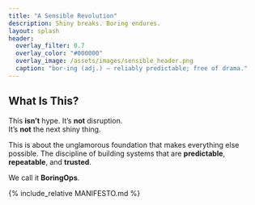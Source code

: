 ```yaml
---
title: "A Sensible Revolution"
description: Shiny breaks. Boring endures.
layout: splash
header:
  overlay_filter: 0.7
  overlay_color: "#000000"
  overlay_image: /assets/images/sensible_header.png
  caption: "bor·ing (adj.) — reliably predictable; free of drama."
---
```


## What Is This?

This **isn’t** hype. It’s **not** disruption.  
It’s **not** the next shiny thing.  

This is about the unglamorous foundation that makes everything else possible. The discipline of building systems that are **predictable**, **repeatable**, and **trusted**.  

We call it **BoringOps**.

{% include_relative MANIFESTO.md %}